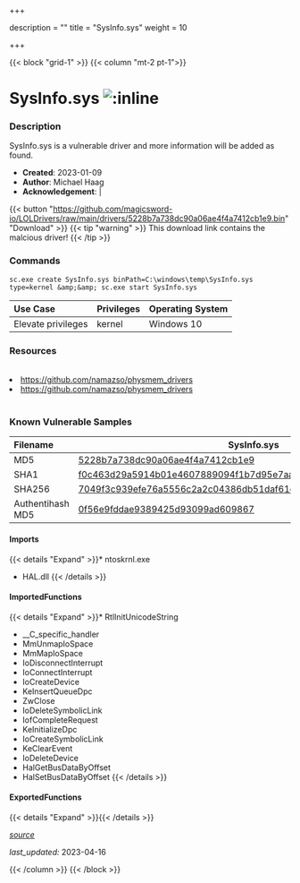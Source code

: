 +++

description = ""
title = "SysInfo.sys"
weight = 10

+++


{{< block "grid-1" >}}
{{< column "mt-2 pt-1">}}


# SysInfo.sys ![:inline](/images/twitter_verified.png) 


### Description

SysInfo.sys is a vulnerable driver and more information will be added as found.

- **Created**: 2023-01-09
- **Author**: Michael Haag
- **Acknowledgement**:  | [](https://twitter.com/)

{{< button "https://github.com/magicsword-io/LOLDrivers/raw/main/drivers/5228b7a738dc90a06ae4f4a7412cb1e9.bin" "Download" >}}
{{< tip "warning" >}}
This download link contains the malcious driver!
{{< /tip >}}

### Commands

```
sc.exe create SysInfo.sys binPath=C:\windows\temp\SysInfo.sys type=kernel &amp;&amp; sc.exe start SysInfo.sys
```

| Use Case | Privileges | Operating System | 
|:---- | ---- | ---- |
| Elevate privileges | kernel | Windows 10 |

### Resources
<br>
<li><a href=" https://github.com/namazso/physmem_drivers"> https://github.com/namazso/physmem_drivers</a></li>
<li><a href="https://github.com/namazso/physmem_drivers">https://github.com/namazso/physmem_drivers</a></li>
<br>

### Known Vulnerable Samples

| Filename | SysInfo.sys |
|:---- | ---- | 
| MD5 | <a href="https://www.virustotal.com/gui/file/5228b7a738dc90a06ae4f4a7412cb1e9">5228b7a738dc90a06ae4f4a7412cb1e9</a> |
| SHA1 | <a href="https://www.virustotal.com/gui/file/f0c463d29a5914b01e4607889094f1b7d95e7aaf">f0c463d29a5914b01e4607889094f1b7d95e7aaf</a> |
| SHA256 | <a href="https://www.virustotal.com/gui/file/7049f3c939efe76a5556c2a2c04386db51daf61d56b679f4868bb0983c996ebb">7049f3c939efe76a5556c2a2c04386db51daf61d56b679f4868bb0983c996ebb</a> |
| Authentihash MD5 | <a href="https://www.virustotal.com/gui/search/authentihash%253A0f56e9fddae9389425d93099ad609867">0f56e9fddae9389425d93099ad609867</a> || Authentihash SHA1 | <a href="https://www.virustotal.com/gui/search/authentihash%253Aca88f321631c1552e3e0bcd1f26ad3435cc9f1ae">ca88f321631c1552e3e0bcd1f26ad3435cc9f1ae</a> || Authentihash SHA256 | <a href="https://www.virustotal.com/gui/search/authentihash%253Aa82d08ef67bdfccf0a2cf6d507c9fbb6ac42bd74bf2ade46ec07fe253deb6573">a82d08ef67bdfccf0a2cf6d507c9fbb6ac42bd74bf2ade46ec07fe253deb6573</a> || Signature | Noriyuki MIYAZAKI, GlobalSign ObjectSign CA, GlobalSign Primary Object Publishing CA, GlobalSign Root CA - R1   |
#### Imports
{{< details "Expand" >}}* ntoskrnl.exe
* HAL.dll
{{< /details >}}
#### ImportedFunctions
{{< details "Expand" >}}* RtlInitUnicodeString
* __C_specific_handler
* MmUnmapIoSpace
* MmMapIoSpace
* IoDisconnectInterrupt
* IoConnectInterrupt
* IoCreateDevice
* KeInsertQueueDpc
* ZwClose
* IoDeleteSymbolicLink
* IofCompleteRequest
* KeInitializeDpc
* IoCreateSymbolicLink
* KeClearEvent
* IoDeleteDevice
* HalGetBusDataByOffset
* HalSetBusDataByOffset
{{< /details >}}
#### ExportedFunctions
{{< details "Expand" >}}{{< /details >}}



[*source*](https://github.com/magicsword-io/LOLDrivers/tree/main/yaml/sysinfo.yaml)

*last_updated:* 2023-04-16








{{< /column >}}
{{< /block >}}
